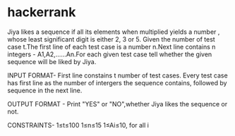 # hackerrank
Jiya likes a sequence if all its elements when multiplied yields a number , whose least significant digit is either 2, 3 or 5.
Given the number of  test case t.The first line of each test case is a number n.Next line contains n integers - A1,A2,......An.For each given test case tell whether the given sequence will be liked by Jiya.

INPUT FORMAT-
First line constains t number of test cases.
Every test case has first line as the number of intergers the sequence contains, followed by sequence in the next line.

OUTPUT FORMAT -
Print "YES" or "NO",whether Jiya likes the sequence or not.

CONSTRAINTS-
1≤t≤100
1≤n≤15 
1≤Ai≤10, for all i
